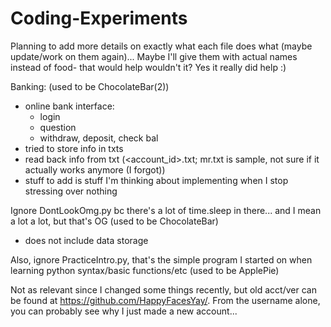 # Coding-Experiments

Planning to add more details on exactly what each file does what (maybe update/work on them again)...
Maybe I'll give them with actual names instead of food- that would help wouldn't it? Yes it really did help :)

Banking: (used to be ChocolateBar(2))
 - online bank interface:
    - login
    - question
    - withdraw, deposit, check bal
 - tried to store info in txts
 - read back info from txt (<account_id>.txt; mr.txt is sample, not sure if it actually works anymore (I forgot))
 - stuff to add is stuff I'm thinking about implementing when I stop stressing over nothing

Ignore DontLookOmg.py bc there's a lot of time.sleep in there... and I mean a lot a lot, but that's OG (used to be ChocolateBar)
 - does not include data storage

Also, ignore PracticeIntro.py, that's the simple program I started on when learning python syntax/basic functions/etc (used to be ApplePie)

Not as relevant since I changed some things recently, but old acct/ver can be found at https://github.com/HappyFacesYay/. From the username alone, you can probably see why I just made a new account...

